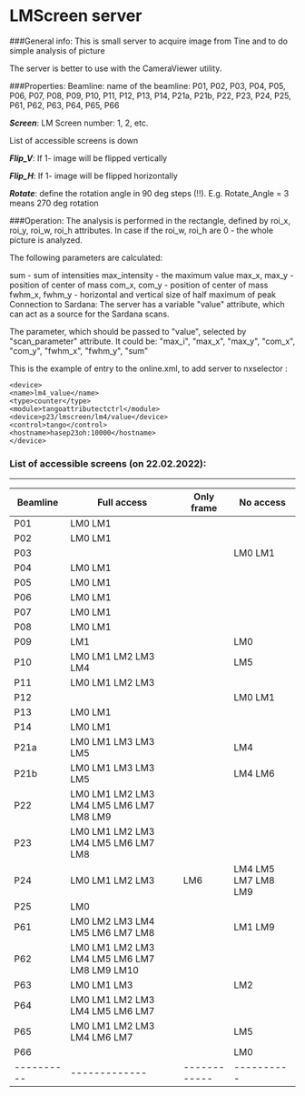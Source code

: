 # LMScreen server

###General info:
This is small server to acquire image from Tine and to do simple analysis of picture

The server is better to use with the CameraViewer utility.

###Properties:
Beamline: name of the beamline: P01, P02, P03, P04, P05, P06, P07, P08, P09, P10, P11, P12, P13, P14, P21a, P21b, P22, P23, P24, P25, P61, P62, P63, P64, P65, P66

*__Screen__*: LM Screen number: 1, 2, etc. 

List of accessible screens is down

*__Flip_V__*: If 1- image will be flipped vertically

*__Flip_H__*: If 1- image will be flipped horizontally

*__Rotate__*: define the rotation angle in 90 deg steps (!!). E.g. Rotate_Angle = 3 means 270 deg rotation

###Operation:
The analysis is performed in the rectangle, defined by roi_x, roi_y, roi_w, roi_h attributes. In case if the roi_w, roi_h are 0 - the whole picture is analyzed.

The following parameters are calculated:

sum - sum of intensities 
max_intensity - the maximum value
max_x, max_y - position of center of mass
com_x, com_y - position of center of mass
fwhm_x, fwhm_y - horizontal and vertical size of half maximum of peak
Connection to Sardana:
The server has a variable "value" attribute, which can act as a source for the Sardana scans.

The parameter, which should be passed to "value", selected by "scan_parameter" attribute. It could be: "max_i", "max_x", "max_y", "com_x", "com_y", "fwhm_x", "fwhm_y", "sum"

This is the example of entry to the online.xml, to add server to nxselector :

```
<device>
<name>lm4_value</name>
<type>counter</type>
<module>tangoattributectctrl</module>
<device>p23/lmscreen/lm4/value</device>
<control>tango</control>
<hostname>hasep23oh:10000</hostname>
</device>
```

### List of accessible screens (on 22.02.2022):

-------------------------------------------------
| Beamline | Full access | Only frame | No access|
|----------|-------------|------------|----------|
|P01 | LM0  LM1 | | |
|P02 | LM0  LM1 | | |
|P03 | | | LM0  LM1 | 
|P04 | LM0  LM1 | | |
|P05 | LM0  LM1 | | |
|P06 | LM0  LM1 | | |
|P07 | LM0  LM1 | | |
|P08 | LM0  LM1 | | |
|P09 | LM1 | | LM0  |
|P10 | LM0  LM1 LM2 LM3 LM4 | | LM5|
|P11 | LM0  LM1 LM2 LM3 | | | 
|P12 | | | LM0  LM1 |
|P13 | LM0  LM1 | | |
|P14 | LM0  LM1 | | |
|P21a | LM0  LM1 LM3 LM3 LM5 | | LM4 |
|P21b | LM0  LM1 LM3 LM3 LM5 | | LM4 LM6 |
|P22 | LM0 LM1 LM2 LM3 LM4 LM5 LM6 LM7 LM8 LM9 | | |
|P23 | LM0 LM1 LM2 LM3 LM4 LM5 LM6 LM7 LM8 | | |
|P24 | LM0 LM1 LM2 LM3 | LM6 | LM4 LM5 LM7 LM8 LM9|
|P25 | LM0 | | |
|P61 | LM0 LM2 LM3 LM4 LM5 LM6 LM7 LM8 | | LM1 LM9 |
|P62 | LM0 LM1 LM2 LM3 LM4 LM5 LM6 LM7 LM8 LM9 LM10 | | |
|P63 | LM0 LM1 LM3 | | LM2|
|P64 | LM0 LM1 LM2 LM3 LM4 LM5 LM6 LM7 | | |
|P65 | LM0 LM1 LM2 LM3 LM4 LM6 LM7 | | LM5 |
|P66 | | | LM0 |
|----------|-------------|------------|----------|